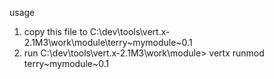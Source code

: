 usage
1. copy this file to C:\dev\tools\vert.x-2.1M3\work\module\terry~mymodule~0.1
2. run C:\dev\tools\vert.x-2.1M3\work\module> vertx runmod terry~mymodule~0.1
